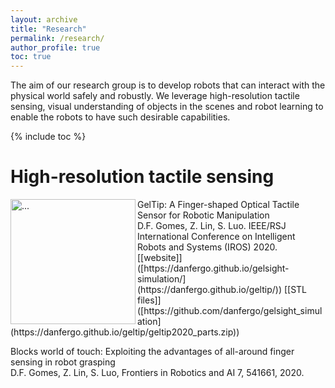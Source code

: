 ```yaml
---
layout: archive
title: "Research"
permalink: /research/
author_profile: true
toc: true
---
```


The aim of our research group is to develop robots that can interact with the physical world safely and robustly. We leverage high-resolution tactile sensing, visual understanding of objects in the scenes and robot learning to enable the robots to have such desirable capabilities. 

{% include toc %}

<!-- # Research Keywords -->

<!-- <br />
<img align="center" width="800" src="{{ site.url }}/images/WordCloudResearch.png" alt="...">
<br />
 -->
# High-resolution tactile sensing

<img align="left" width="200" src="{{ site.url }}/images/research/GelTip.jpeg" alt="...">
GelTip: A Finger-shaped Optical Tactile Sensor for Robotic Manipulation <br />
D.F. Gomes, Z. Lin, S. Luo. IEEE/RSJ International Conference on Intelligent Robots and Systems (IROS) 2020. <br />
[[website]]([https://danfergo.github.io/gelsight-simulation/](https://danfergo.github.io/geltip/)) [[STL files]]([https://github.com/danfergo/gelsight_simulation](https://danfergo.github.io/geltip/geltip2020_parts.zip))

Blocks world of touch: Exploiting the advantages of all-around finger sensing in robot grasping <br />
D.F. Gomes, Z. Lin, S. Luo, Frontiers in Robotics and AI 7, 541661, 2020. <br />
